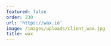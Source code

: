 ```yaml
---
featured: false
order: 230
url: 'https://wax.io'
image: /images/uploads/client_wax.jpg
title: wax
---
```

